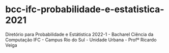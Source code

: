 # bcc-ifc-probabilidade-e-estatistica-2021
Diretório para Probabilidade e Estátistica 2022-1 - Bacharel Ciência da Computação IFC - Campus Rio do Sul - Unidade Urbana - Profº Ricardo Veiga

